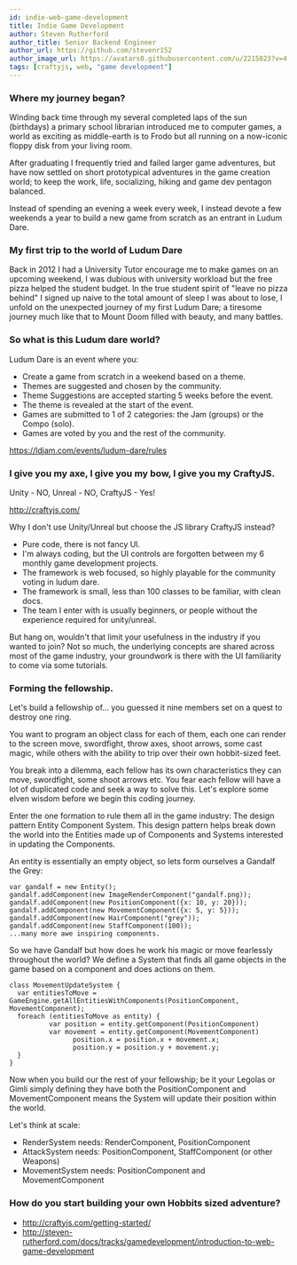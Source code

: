 ```yaml
---
id: indie-web-game-development
title: Indie Game Development
author: Steven Rutherford
author_title: Senior Backend Engineer
author_url: https://github.com/stevenr152
author_image_url: https://avatars0.githubusercontent.com/u/2215023?v=4
tags: [craftyjs, web, "game development"]
---
```


### Where my journey began?
Winding back time through my several completed laps of the sun (birthdays) a primary school librarian introduced me to computer games, a world as exciting as middle-earth is to Frodo but all running on a now-iconic floppy disk from your living room.

After graduating I frequently tried and failed larger game adventures, but have now settled on short prototypical adventures in the game creation world; to keep the work, life, socializing, hiking and game dev pentagon balanced. 

Instead of spending an evening a week every week, I instead devote a few weekends a year to build a new game from scratch as an entrant in Ludum Dare.

### My first trip to the world of Ludum Dare 
Back in 2012 I had a University Tutor encourage me to make games on an upcoming weekend, I was dubious with university workload but the free pizza helped the student budget. In the true student spirit of "leave no pizza behind" I signed up naive to the total amount of sleep I was about to lose, I unfold on the unexpected journey of my first Ludum Dare; a tiresome journey much like that to Mount Doom filled with beauty, and many battles.

### So what is this Ludum dare world?
Ludum Dare is an event where you:
- Create a game from scratch in a weekend based on a theme.
- Themes are suggested and chosen by the community. 
- Theme Suggestions are accepted starting 5 weeks before the event. 
- The theme is revealed at the start of the event.
- Games are submitted to 1 of 2 categories: the Jam (groups) or the Compo (solo).
- Games are voted by you and the rest of the community.

https://ldjam.com/events/ludum-dare/rules

### I give you my axe, I give you my bow, I give you my CraftyJS.
Unity - NO, Unreal - NO, CraftyJS - Yes!

http://craftyjs.com/

Why I don't use Unity/Unreal but choose the JS library CraftyJS instead?
- Pure code, there is not fancy UI. 
- I'm always coding, but the UI controls are forgotten between my 6 monthly game development projects.
- The framework is web focused, so highly playable for the community voting in ludum dare.
- The framework is small, less than 100 classes to be familiar, with clean docs.
- The team I enter with is usually beginners, or people without the experience required for unity/unreal.

But hang on, wouldn't that limit your usefulness in the industry if you wanted to join? 
Not so much, the underlying concepts are shared across most of the game industry, your groundwork is there with the UI familiarity to come via some tutorials.

### Forming the fellowship.
Let's build a fellowship of... you guessed it nine members set on a quest to destroy one ring.

You want to program an object class for each of them, each one can render to the screen move, swordfight, throw axes, shoot arrows, some cast magic, while others with the ability to trip over their own hobbit-sized feet.

You break into a dilemma, each fellow has its own characteristics they can move, swordfight, some shoot arrows etc. You fear each fellow will have a lot of duplicated code and seek a way to solve this. Let's explore some elven wisdom before we begin this coding journey.

Enter the one formation to rule them all in the game industry: The design pattern Entity Component System.
This design pattern helps break down the world into the Entities made up of Components and Systems interested in updating the Components.

An entity is essentially an empty object, so lets form ourselves a Gandalf the Grey:
```
var gandalf = new Entity();
gandalf.addComponent(new ImageRenderComponent("gandalf.png));
gandalf.addComponent(new PositionComponent({x: 10, y: 20}));
gandalf.addComponent(new MovementComponent({x: 5, y: 5}));
gandalf.addComponent(new HairComponent("grey"));
gandalf.addComponent(new StaffComponent(100));
...many more awe inspiring components.
```

So we have Gandalf but how does he work his magic or move fearlessly throughout the world?
We define a System that finds all game objects in the game based on a component and does actions on them.

```
class MovementUpdateSystem {
  var entitiesToMove = GameEngine.getAllEntitiesWithComponents(PositionComponent, MovementComponent);
  foreach (entitiesToMove as entity) {
          var position = entity.getComponent(PositionComponent)
          var movement = entity.getComponent(MovementComponent)
                position.x = position.x + movement.x;
                position.y = position.y + movement.y;
  }
}
```

Now when you build our the rest of your fellowship; be it your Legolas or Gimli simply defining they have both the PositionComponent and MovementComponent means the System will update their position within the world.

Let's think at scale:
- RenderSystem needs: RenderComponent, PositionComponent
- AttackSystem needs: PositionComponent, StaffComponent (or other Weapons)
- MovementSystem needs: PositionComponent and MovementComponent

### How do you start building your own Hobbits sized adventure?
- http://craftyjs.com/getting-started/
- http://steven-rutherford.com/docs/tracks/gamedevelopment/introduction-to-web-game-development


